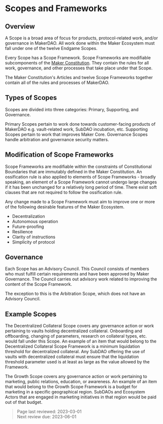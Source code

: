 # Scopes and Frameworks

## Overview
A Scope is a broad area of focus for products, protocol-related work, and/or governance in MakerDAO. All work done within the Maker Ecosystem must fall under one of the twelve Endgame Scopes.

Every Scope has a Scope Framework. Scope Frameworks are modifiable subcomponents of the [Maker Constitution](constitution.md). They contain the rules for all work, governance, and other processes that take place under that Scope. 

The Maker Constitution's Articles and twelve Scope Frameworks together contain all of the rules and processes of MakerDAO.

## Types of Scopes
Scopes are divided into three categories: Primary, Supporting, and Governance. 

Primary Scopes pertain to work done towards customer-facing products of MakerDAO e.g. vault-related work, SubDAO incubation, etc. Supporting Scopes pertain to work that improves Maker Core. Governance Scopes handle arbitration and governance security matters.

## Modification of Scope Frameworks
Scope Frameworks are modifiable within the constraints of Constitutional Boundaries that are immutably defined in the Maker Constitution. An ossification rule is also applied to elements of Scope Frameworks - broadly speaking, an element of a Scope Framework cannot undergo large changes if it has been unchanged for a relatively long period of time. There exist soft clauses that are not required to follow the ossification rule. 

Any change made to a Scope Framework must aim to improve one or more of the following desirable features of the Maker Ecosystem.
- Decentralization
- Autonomous operation
- Future-proofing
- Resilience
- Clarity of instructions
- Simplicity of protocol

## Governance
Each Scope has an Advisory Council. This Council consists of members who must fulfill certain requirements and have been approved by Maker Governance. The Council carries out advisory work related to improving the content of the Scope Framework.

The exception to this is the Arbitration Scope, which does not have an Advisory Council.

## Example Scopes
The Decentralized Collateral Scope covers any governance action or work pertaining to vaults holding decentralized collateral. Onboarding and offboarding, changing of parameters, research on collateral types, etc. would fall under this Scope. An example of an item that would belong to the Decentralized Collateral Scope Framework is a minimum liquidation threshold for decentralized collateral. Any SubDAO offering the use of vaults with decentralized collateral must ensure that the liquidation threshold parameter used is at least as large as the value allowed by the Framework.

The Growth Scope covers any governance action or work pertaining to marketing, public relations, education, or awareness. An example of an item that would belong to the Growth Scope Framework is a budget for marketing in a specific geographical region. SubDAOs and Ecosystem Actors that are engaged in marketing initiatives in that region would be paid out of that budget.

>Page last reviewed: 2023-03-01  
>Next review due: 2023-06-01  